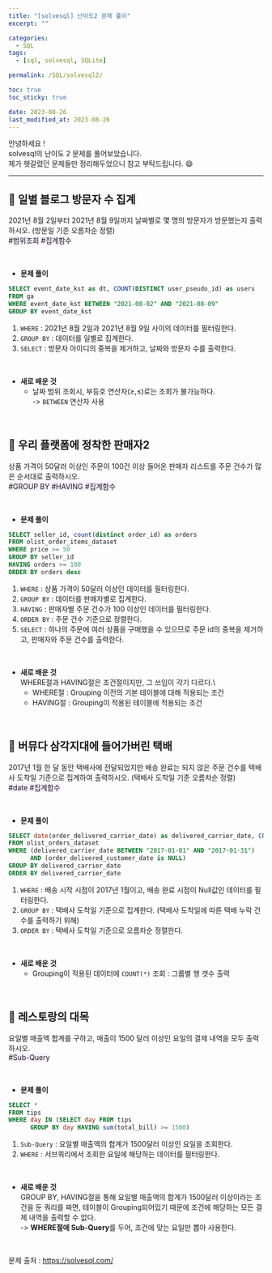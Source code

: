 ```yaml
---
title: "[solvesql] 난이도2 문제 풀이"
excerpt: ""

categories:
  - SQL
tags:
  - [sql, solvesql, SQLite]

permalink: /SQL/solvesql2/

toc: true
toc_sticky: true

date: 2023-08-26
last_modified_at: 2023-08-26
---
```

안녕하세요 !\
solvesql의 난이도 2 문제를 풀어보았습니다.\
제가 헷갈렸던 문제들만 정리해두었으니 참고 부탁드립니다. 😄 

-----------

## 🏁 일별 블로그 방문자 수 집계
2021년 8월 2일부터 2021년 8월 9일까지 날짜별로 몇 명의 방문자가 방문했는지 출력하시오. (방문일 기준 오름차순 정렬)\
<span style="background-color:#f5f0ff">\#범위조회 #집계함수</span>

<br>

- **문제 풀이**
```sql
SELECT event_date_kst as dt, COUNT(DISTINCT user_pseudo_id) as users
FROM ga
WHERE event_date_kst BETWEEN "2021-08-02" AND "2021-08-09"
GROUP BY event_date_kst
```

1. `WHERE` : 2021년 8월 2일과 2021년 8월 9일 사이의 데이터를 필터링한다.
2. `GROUP BY` : 데이터를 일별로 집계한다.
3. `SELECT` : 방문자 아이디의 중복을 제거하고, 날짜와 방문자 수를 출력한다.

<br>

- **새로 배운 것**
  - 날짜 범위 조회시, 부등호 연산자(≥,≤)로는 조회가 불가능하다.\
    -> `BETWEEN` 연산자 사용

<br>

## 🏁 우리 플랫폼에 정착한 판매자2
상품 가격이 50달러 이상인 주문이 100건 이상 들어온 판매자 리스트를 주문 건수가 많은 순서대로 출력하시오.\
<span style="background-color:#f5f0ff">#GROUP BY #HAVING #집계함수 </span>

<br>

- **문제 풀이**
```sql
SELECT seller_id, count(distinct order_id) as orders
FROM olist_order_items_dataset
WHERE price >= 50
GROUP BY seller_id
HAVING orders >= 100
ORDER BY orders desc
```

1. `WHERE` : 상품 가격이 50달러 이상인 데이터를 필터링한다. 
2. `GROUP BY` : 데이터를 판매자별로 집계한다.
3. `HAVING` : 판매자별 주문 건수가 100 이상인 데이터를 필터링한다.
4. `ORDER BY` : 주문 건수 기준으로 정렬한다.
5. `SELECT` : 하나의 주문에 여러 상품을 구매했을 수 있으므로 주문 id의 중복을 제거하고, 판매자와 주문 건수를 출력한다.

<br>

- **새로 배운 것**\
WHERE절과 HAVING절은 조건절이지만, 그 쓰임이 각기 다르다.\
  - WHERE절 : Grouping 이전의 기본 테이블에 대해 적용되는 조건
  - HAVING절 : Grouping이 적용된 테이블에 적용되는 조건
 
<br>

## 🏁 버뮤다 삼각지대에 들어가버린 택배
2017년 1월 한 달 동안 택배사에 전달되었지만 배송 완료는 되지 않은 주문 건수를 택배사 도착일 기준으로 집계하여 출력하시오. (택배사 도착일 기준 오름차순 정렬)\
<span style="background-color:#f5f0ff">#date #집계함수</span>

<br>

- **문제 풀이**
```sql
SELECT date(order_delivered_carrier_date) as delivered_carrier_date, COUNT(*) as orders
FROM olist_orders_dataset
WHERE (delivered_carrier_date BETWEEN "2017-01-01" AND "2017-01-31")
      AND (order_delivered_customer_date is NULL)
GROUP BY delivered_carrier_date
ORDER BY delivered_carrier_date
```

1. `WHERE` : 배송 시작 시점이 2017년 1월이고, 배송 완료 시점이 Null값인 데이터를 필터링한다.
2. `GROUP BY` : 택배사 도착일 기준으로 집계한다. (택배사 도착일에 따른 택배 누락 건수를 출력하기 위해)
3. `ORDER BY` : 택배사 도착일 기준으로 오름차순 정렬한다.

<br>

- **새로 배운 것**
  - Grouping이 적용된 데이터에 `COUNT(*)` 조회 : 그룹별 행 갯수 출력

<br>

## 🏁 레스토랑의 대목
요일별 매출액 합계를 구하고, 매출이 1500 달러 이상인 요일의 결제 내역을 모두 출력하시오.\
<span style="background-color:#f5f0ff">#Sub-Query</span>

<br>

- **문제 풀이**
```sql
SELECT *
FROM tips
WHERE day IN (SELECT day FROM tips
      GROUP BY day HAVING sum(total_bill) >= 1500)
```

1. `Sub-Query` : 요일별 매출액의 합계가 1500달러 이상인 요일을 조회한다.
2. `WHERE` : 서브쿼리에서 조회한 요일에 해당하는 데이터를 필터링한다.

<br>

- **새로 배운 것**\
GROUP BY, HAVING절을 통해 요일별 매출액의 합계가 1500달러 이상이라는 조건을 둔 쿼리를 짜면, 테이블이 Grouping되어있기 때문에 조건에 해당하는 모든 결제 내역을 출력할 수 없다.\
-> **WHERE절에 Sub-Query**를 두어, 조건에 맞는 요일만 뽑아 사용한다.

<br>

문제 출처 : <https://solvesql.com/>
